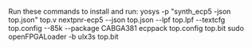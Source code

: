 Run these commands to install and run:
yosys -p "synth_ecp5 -json top.json" top.v
nextpnr-ecp5 --json top.json --lpf top.lpf --textcfg top.config --85k --package CABGA381
ecppack top.config top.bit
sudo openFPGALoader -b ulx3s top.bit
